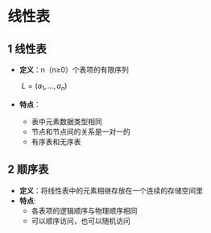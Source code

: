 # 线性表

## 1 线性表

- **定义**：n（n≥0）个表项的有限序列

  ​	$L=(a_1,...,a_n)$

- **特点**：

  - 表中元素数据类型相同
  - 节点和节点间的关系是一对一的
  - 有序表和无序表

## 2 顺序表

- **定义**：将线性表中的元素相继存放在一个连续的存储空间里
- **特点**:
  - 各表项的逻辑顺序与物理顺序相同
  - 可以顺序访问，也可以随机访问

